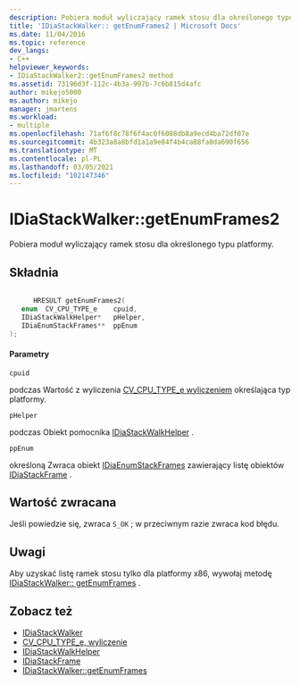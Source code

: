 ```yaml
---
description: Pobiera moduł wyliczający ramek stosu dla określonego typu platformy.
title: 'IDiaStackWalker:: getEnumFrames2 | Microsoft Docs'
ms.date: 11/04/2016
ms.topic: reference
dev_langs:
- C++
helpviewer_keywords:
- IDiaStackWalker2::getEnumFrames2 method
ms.assetid: 73196d3f-112c-4b3a-997b-7c6b815d4afc
author: mikejo5000
ms.author: mikejo
manager: jmartens
ms.workload:
- multiple
ms.openlocfilehash: 71af6f8c78f6f4ac0f6008db8a9ecd4ba72df07e
ms.sourcegitcommit: 4b323a8a8bfd1a1a9e84f4b4ca88fa8da690f656
ms.translationtype: MT
ms.contentlocale: pl-PL
ms.lasthandoff: 03/05/2021
ms.locfileid: "102147346"
---
```

# <a name="idiastackwalkergetenumframes2"></a>IDiaStackWalker::getEnumFrames2
Pobiera moduł wyliczający ramek stosu dla określonego typu platformy.

## <a name="syntax"></a>Składnia

```C++

      HRESULT getEnumFrames2( 
   enum  CV_CPU_TYPE_e    cpuid,
   IDiaStackWalkHelper*   pHelper,
   IDiaEnumStackFrames**  ppEnum
);
```

#### <a name="parameters"></a>Parametry
 `cpuid`

podczas Wartość z wyliczenia [CV_CPU_TYPE_e wyliczeniem](../../debugger/debug-interface-access/cv-cpu-type-e.md) określająca typ platformy.

 `pHelper`

podczas Obiekt pomocnika [IDiaStackWalkHelper](../../debugger/debug-interface-access/idiastackwalkhelper.md) .

 `ppEnum`

określoną Zwraca obiekt [IDiaEnumStackFrames](../../debugger/debug-interface-access/idiaenumstackframes.md) zawierający listę obiektów [IDiaStackFrame](../../debugger/debug-interface-access/idiastackframe.md) .

## <a name="return-value"></a>Wartość zwracana
 Jeśli powiedzie się, zwraca `S_OK` ; w przeciwnym razie zwraca kod błędu.

## <a name="remarks"></a>Uwagi
 Aby uzyskać listę ramek stosu tylko dla platformy x86, wywołaj metodę [IDiaStackWalker:: getEnumFrames](../../debugger/debug-interface-access/idiastackwalker-getenumframes.md) .

## <a name="see-also"></a>Zobacz też
- [IDiaStackWalker](../../debugger/debug-interface-access/idiastackwalker.md)
- [CV_CPU_TYPE_e, wyliczenie](../../debugger/debug-interface-access/cv-cpu-type-e.md)
- [IDiaStackWalkHelper](../../debugger/debug-interface-access/idiastackwalkhelper.md)
- [IDiaStackFrame](../../debugger/debug-interface-access/idiastackframe.md)
- [IDiaStackWalker::getEnumFrames](../../debugger/debug-interface-access/idiastackwalker-getenumframes.md)
